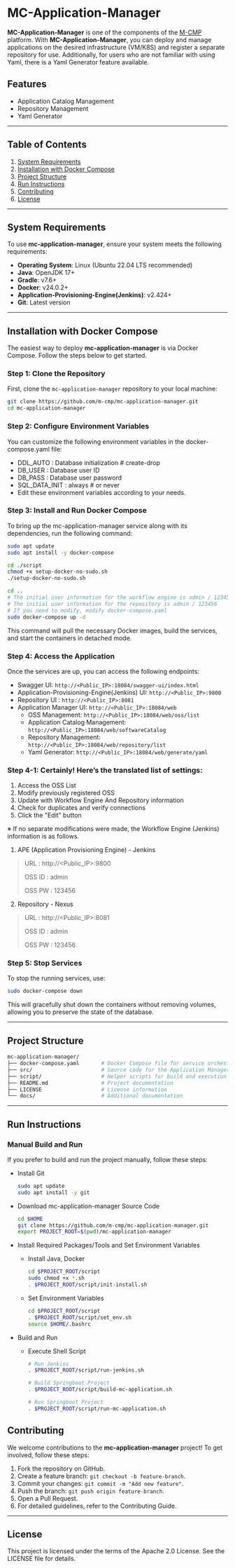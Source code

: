 # MC-Application-Manager

**MC-Application-Manager** is one of the components of the [M-CMP](https://github.com/m-cmp/docs/tree/main) platform. With **MC-Application-Manager**, you can deploy and manage applications on the desired infrastructure (VM/K8S) and register a separate repository for use. Additionally, for users who are not familiar with using Yaml, there is a Yaml Generator feature available.

## Features

- Application Catalog Management
- Repository Management
- Yaml Generator

---

## Table of Contents

1. [System Requirements](#system-requirements)
2. [Installation with Docker Compose](#installation-with-docker-compose)
3. [Project Structure](#project-structure)
4. [Run Instructions](#run-instructions)
5. [Contributing](#contributing)
6. [License](#license)

---

## System Requirements

To use **mc-application-manager**, ensure your system meets the following requirements:

- **Operating System**: Linux (Ubuntu 22.04 LTS recommended)
- **Java**: OpenJDK 17+
- **Gradle**: v7.6+
- **Docker**: v24.0.2+
- **Application-Provisioning-Engine(Jenkins)**: v2.424+
- **Git**: Latest version
---

## Installation with Docker Compose

The easiest way to deploy **mc-application-manager** is via Docker Compose. Follow the steps below to get started.

### Step 1: Clone the Repository

First, clone the `mc-application-manager` repository to your local machine:

```bash
git clone https://github.com/m-cmp/mc-application-manager.git
cd mc-application-manager
```

### Step 2: Configure Environment Variables
You can customize the following environment variables in the docker-compose.yaml file:

- DDL_AUTO : Database initialization # create-drop
- DB_USER : Database user ID
- DB_PASS : Database user password 
- SQL_DATA_INIT : always # or never
- Edit these environment variables according to your needs.

### Step 3: Install and Run Docker Compose
To bring up the mc-application-manager service along with its dependencies, run the following command:
```bash
sudo apt update
sudo apt install -y docker-compose

cd ./script
chmod +x setup-docker-no-sudo.sh
./setup-docker-no-sudo.sh

cd ..
# The initial user information for the workflow engine is admin / 123456
# The initial user information for the repository is admin / 123456
# If you need to modify, modify docker-compose.yaml
sudo docker-compose up -d
```
This command will pull the necessary Docker images, build the services, and start the containers in detached mode.

### Step 4: Access the Application
Once the services are up, you can access the following endpoints:
- Swagger UI: `http://<Public_IP>:18084/swagger-ui/index.html`
- Application-Provisioning-Engine(Jenkins) UI: `http://<Public_IP>:9800`
- Repository UI : `http://<Public_IP>:8081`
- Application Manager UI: `http://<Public_IP>:18084/web`
  - OSS Management: `http://<Public_IP>:18084/web/oss/list`
  - Application Catalog Management: `http://<Public_IP>:18084/web/softwareCatalog`
  - Repository Management: `http://<Public_IP>:18084/web/repository/list`
  - Yaml Generator: `http://<Public_IP>:18084/web/generate/yaml`

### Step 4-1: Certainly! Here’s the translated list of settings:
1. Access the OSS List
2. Modify previously registered OSS
3. Update with Workflow Engine And Repository information
4. Check for duplicates and verify connections
5. Click the "Edit" button

※ If no separate modifications were made, the Workflow Engine (Jenkins) information is as follows.
1. APE (Application Provisioning Engine) - Jenkins
> URL : http://<Public_IP>:9800
> 
> OSS ID : admin
> 
> OSS PW : 123456

2. Repository - Nexus
> URL : http://<Public_IP>:8081
> 
> OSS ID : admin
> 
> OSS PW : 123456

### Step 5: Stop Services
To stop the running services, use:
```bash
sudo docker-compose down
```
This will gracefully shut down the containers without removing volumes, allowing you to preserve the state of the database.

---

## Project Structure
```bash
mc-application-manager/
├── docker-compose.yaml       # Docker Compose file for service orchestration
├── src/                      # Source code for the Application Manager
├── script/                   # Helper scripts for build and execution
├── README.md                 # Project documentation
├── LICENSE                   # License information
└── docs/                     # Additional documentation
```

---

## Run Instructions

### Manual Build and Run

If you prefer to build and run the project manually, follow these steps:
- Install Git
  ```bash
  sudo apt update
  sudo apt install -y git
  ```
- Download mc-application-manager Source Code
  ```bash
  cd $HOME
  git clone https://github.com/m-cmp/mc-application-manager.git
  export PROJECT_ROOT=$(pwd)/mc-application-manager
  ```

- Install Required Packages/Tools and Set Environment Variables
  - Install Java, Docker
    ```bash
    cd $PROJECT_ROOT/script
    sudo chmod +x *.sh
    . $PROJECT_ROOT/script/init-install.sh
    ```

  - Set Environment Variables
    ```bash
    cd $PROJECT_ROOT/script
    . $PROJECT_ROOT/script/set_env.sh
    source $HOME/.bashrc
    ```

- Build and Run
  - Execute Shell Script
    ```bash
    # Run Jenkins
    . $PROJECT_ROOT/script/run-jenkins.sh
  
    # Build Springboot Project
    . $PROJECT_ROOT/script/build-mc-application.sh
  
    # Run Springboot Project
    . $PROJECT_ROOT/script/run-mc-application.sh
    ```

## Contributing

We welcome contributions to the **mc-application-manager** project! To get involved, follow these steps:

1. Fork the repository on GitHub.
2. Create a feature branch: ```git checkout -b feature-branch```.
3. Commit your changes: ```git commit -m "Add new feature"```.
4. Push the branch: ```git push origin feature-branch```.
5. Open a Pull Request.
6. For detailed guidelines, refer to the Contributing Guide.

---

## License
This project is licensed under the terms of the Apache 2.0 License. See the LICENSE file for details.












































































[//]: # ()
[//]: # (## mc-application-manager 실행 및 개발 환경)

[//]: # ()
[//]: # ()
[//]: # (---)

[//]: # ()
[//]: # (---)

[//]: # ()
[//]: # (## mc-application-manager 실행 방법)

[//]: # ()
[//]: # (### 소스 코드 기반 설치 및 실행)

[//]: # ()
[//]: # (- 방화벽 설정)

[//]: # (- 소스 다운로드 &#40;Git clone&#41;)

[//]: # (- 필요 패키지/도구 설치 &#40;Java, Gradle, Git, Docker&#41;)

[//]: # (- 빌드 및 실행 &#40;shell script&#41;)

[//]: # ()
[//]: # (---)

[//]: # ()
[//]: # (---)

[//]: # ()
[//]: # (## mc-application-manager 소스 빌드 및 실행 방법 상세)

[//]: # ()
[//]: # (### &#40;1&#41; 방화벽 TCP 포트 허용 설정)

[//]: # ()
[//]: # (- 80, 443 &#40;webUI: 0.2.0에서는 18084 공유&#41;)

[//]: # (- 18084 &#40;application&#41;)

[//]: # (- 8081 &#40;Nexus&#41;)

[//]: # ()
[//]: # (### &#40;2&#41; 소스 다운로드)

[//]: # ()
[//]: # (- Git 설치)

[//]: # (  ```bash)

[//]: # (  	sudo apt update)

[//]: # (  	sudo apt install -y git)

[//]: # (  ```)

[//]: # (- mc-workflow-manager 소스 다운로드)

[//]: # (  ```bash)

[//]: # (  	export BASE_DIR=$HOME/app-manager)

[//]: # (  	mkdir -p $BASE_DIR)

[//]: # (  	cd $BASE_DIR)

[//]: # (  	git clone https://github.com/m-cmp/mc-application-manager.git)

[//]: # (  	export PROJECT_ROOT=$&#40;pwd&#41;/mc-application-manager)

[//]: # (  ```)

[//]: # ()
[//]: # (### &#40;3&#41; 필요 패키지/도구 설치)

[//]: # ()
[//]: # (- Java, Gradle, Git, Docker 설치)

[//]: # ()
[//]: # (  ```bash)

[//]: # (  	cd $PROJECT_ROOT/scripts)

[//]: # (  	sudo chmod +x *.sh)

[//]: # (  	. $PROJECT_ROOT/scripts/init-install.sh)

[//]: # (  	mkdir -p $BASE_DIR/build)

[//]: # (  ```)

[//]: # ()
[//]: # (- Nexus 설치)

[//]: # (- v0.2.0에서는 지원 전 이므로 추후 업데이트)

[//]: # ()
[//]: # ()
[//]: # (### &#40;4&#41; 빌드 및 실행)

[//]: # ()
[//]: # (- Shell Script 실행)

[//]: # ()
[//]: # (  ```bash)

[//]: # (  	. $PROJECT_ROOT/docker-run.sh)

[//]: # ()
[//]: # (  ```)

[//]: # ()
[//]: # (- &#40;임시&#41; webUI 접속)

[//]: # (    - http://Public_IP주소:18084/tabler/software-catalog.html)

[//]: # (- Swagger 접속)

[//]: # (    - http://Public_IP주소:18084/swagger-ui/index.html)

[//]: # (- nexus 접속)

[//]: # (    - http://Public_IP주소:8081)

[//]: # ()
[//]: # (---)

[//]: # ()
[//]: # (---)

[//]: # ()
[//]: # (## How to Contribute)

[//]: # ()
[//]: # (- Issues/Discussions/Ideas: Utilize issue of mc-application-manager)
